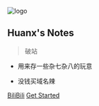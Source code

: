<!-- _coverpage.md -->

![logo](https://ae01.alicdn.com/kf/He7baf644471040c89a0262504d56b7293.png)

## Huanx's Notes
> 破站

- 用来存一些杂七杂八的玩意

- 没钱买域名辣

[BiliBili](https://space.bilibili.com/503842971)
[Get Started](./)